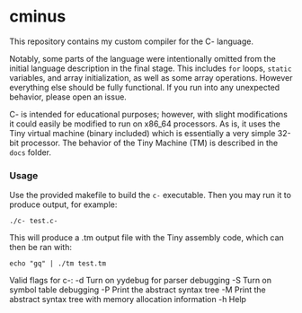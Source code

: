 # cminus
This repository contains my custom compiler for the C- language.

Notably, some parts of the language were intentionally omitted from the initial language description in the final stage.
This includes `for` loops, `static` variables, and array initialization, as well as some array operations.
However everything else should be fully functional. If you run into any unexpected behavior, please open an issue.

C- is intended for educational purposes; however, with slight modifications it could easily be modified to run on x86_64 processors.
As is, it uses the Tiny virtual machine (binary included) which is essentially a very simple 32-bit processor.
The behavior of the Tiny Machine (TM) is described in the `docs` folder.

### Usage

Use the provided makefile to build the `c-` executable.
Then you may run it to produce output, for example:
```
./c- test.c-
```
This will produce a .tm output file with the Tiny assembly code, which can then be ran with:
```
echo "gq" | ./tm test.tm
```
Valid flags for c-:
-d    Turn on yydebug for parser debugging
-S    Turn on symbol table debugging
-P    Print the abstract syntax tree
-M    Print the abstract syntax tree with memory allocation information
-h    Help
